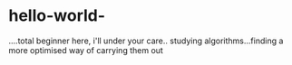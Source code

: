 # hello-world-
....total beginner here, i'll under your care..
studying algorithms...finding a more optimised way of carrying them out
